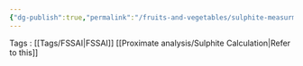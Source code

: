 ```yaml
---
{"dg-publish":true,"permalink":"/fruits-and-vegetables/sulphite-measurment-in-fruits-and-vegetable-products/"}
---
```


Tags : [[Tags/FSSAI\|FSSAI]]
[[Proximate analysis/Sulphite Calculation\|Refer to this]]
